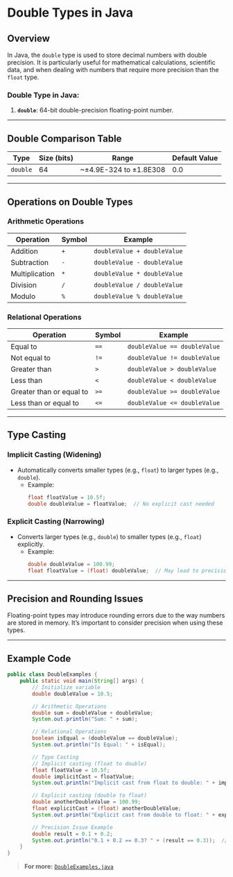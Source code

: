 # Double Types in Java

## Overview
In Java, the `double` type is used to store decimal numbers with double precision. It is particularly useful for mathematical calculations, scientific data, and when dealing with numbers that require more precision than the `float` type.

### Double Type in Java:
1. **`double`**: 64-bit double-precision floating-point number.

---

## Double Comparison Table

| **Type**   | **Size (bits)** | **Range**                              | **Default Value** |
|------------|-----------------|----------------------------------------|-------------------|
| `double`   | 64              | ~±4.9E-324 to ±1.8E308                 | 0.0               |

---

## Operations on Double Types

### **Arithmetic Operations**
| **Operation**  | **Symbol** | **Example**               |
|-----------------|------------|---------------------------|
| Addition        | `+`        | `doubleValue + doubleValue` |
| Subtraction     | `-`        | `doubleValue - doubleValue` |
| Multiplication  | `*`        | `doubleValue * doubleValue` |
| Division        | `/`        | `doubleValue / doubleValue` |
| Modulo          | `%`        | `doubleValue % doubleValue` |

### **Relational Operations**
| **Operation**       | **Symbol** | **Example**                 |
|----------------------|------------|-----------------------------|
| Equal to            | `==`       | `doubleValue == doubleValue` |
| Not equal to        | `!=`       | `doubleValue != doubleValue` |
| Greater than        | `>`        | `doubleValue > doubleValue`  |
| Less than           | `<`        | `doubleValue < doubleValue`  |
| Greater than or equal to | `>=` | `doubleValue >= doubleValue` |
| Less than or equal to   | `<=` | `doubleValue <= doubleValue` |

---

## Type Casting

### **Implicit Casting** (Widening)
- Automatically converts smaller types (e.g., `float`) to larger types (e.g., `double`).
    - Example:
        ```java
        float floatValue = 10.5f;
        double doubleValue = floatValue;  // No explicit cast needed
        ```

### **Explicit Casting** (Narrowing)
- Converts larger types (e.g., `double`) to smaller types (e.g., `float`) explicitly.
    - Example:
        ```java
        double doubleValue = 100.99;
        float floatValue = (float) doubleValue;  // May lead to precision loss
        ```

---

## Precision and Rounding Issues
Floating-point types may introduce rounding errors due to the way numbers are stored in memory. It’s important to consider precision when using these types.

---

## Example Code
```java
public class DoubleExamples {
    public static void main(String[] args) {
        // Initialize variable
        double doubleValue = 10.5;

        // Arithmetic Operations
        double sum = doubleValue + doubleValue;
        System.out.println("Sum: " + sum);

        // Relational Operations
        boolean isEqual = (doubleValue == doubleValue);
        System.out.println("Is Equal: " + isEqual);

        // Type Casting
        // Implicit casting (float to double)
        float floatValue = 10.5f;
        double implicitCast = floatValue;
        System.out.println("Implicit cast from float to double: " + implicitCast);

        // Explicit casting (double to float)
        double anotherDoubleValue = 100.99;
        float explicitCast = (float) anotherDoubleValue;
        System.out.println("Explicit cast from double to float: " + explicitCast);

        // Precision Issue Example
        double result = 0.1 + 0.2;
        System.out.println("0.1 + 0.2 == 0.3? " + (result == 0.3));  // Output: false
    }
}
```
> **For more:** [`DoubleExamples.java`](./DoubleExamples.java)
